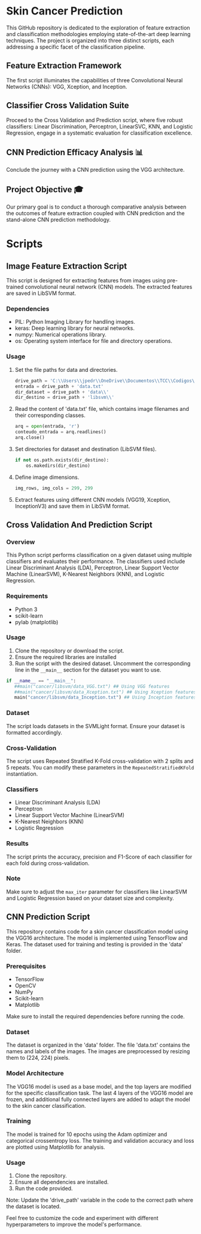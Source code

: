 # Skin Cancer Prediction
This GitHub repository is dedicated to the exploration of feature extraction and classification methodologies employing state-of-the-art deep learning techniques. The project is organized into three distinct scripts, each addressing a specific facet of the classification pipeline.

## Feature Extraction Framework 
The first script illuminates the capabilities of three Convolutional Neural Networks (CNNs): VGG, Xception, and Inception.

## Classifier Cross Validation Suite 
Proceed to the Cross Validation and Prediction script, where five robust classifiers: Linear Discrimination, Perceptron, LinearSVC, KNN, and Logistic Regression, engage in a systematic evaluation for classification excellence.

## CNN Prediction Efficacy Analysis 📊
Conclude the journey with a CNN prediction using the VGG architecture.

## Project Objective 🎓
Our primary goal is to conduct a thorough comparative analysis between the outcomes of feature extraction coupled with CNN prediction and the stand-alone CNN prediction methodology.

# Scripts
## Image Feature Extraction Script

This script is designed for extracting features from images using pre-trained convolutional neural network (CNN) models. The extracted features are saved in LibSVM format.

### Dependencies

- PIL: Python Imaging Library for handling images.
- keras: Deep learning library for neural networks.
- numpy: Numerical operations library.
- os: Operating system interface for file and directory operations.

### Usage

1. Set the file paths for data and directories.

    ```python
    drive_path = 'C:\\Users\\jpedr\\OneDrive\\Documentos\\TCC\\Codigos\\CancerDePele\\cancer\\' 
    entrada = drive_path + 'data.txt' 
    dir_dataset = drive_path + 'data\\' 
    dir_destino = drive_path + 'libsvm\\' 
    ```

2. Read the content of 'data.txt' file, which contains image filenames and their corresponding classes.

    ```python
    arq = open(entrada, 'r')
    conteudo_entrada = arq.readlines()
    arq.close() 
    ```

3. Set directories for dataset and destination (LibSVM files).

    ```python
    if not os.path.exists(dir_destino):
        os.makedirs(dir_destino)
    ```

4. Define image dimensions.

    ```python
    img_rows, img_cols = 299, 299 
    ```

5. Extract features using different CNN models (VGG19, Xception, InceptionV3) and save them in LibSVM format.

## Cross Validation And Prediction Script

### Overview

This Python script performs classification on a given dataset using multiple classifiers and evaluates their performance. The classifiers used include Linear Discriminant Analysis (LDA), Perceptron, Linear Support Vector Machine (LinearSVM), K-Nearest Neighbors (KNN), and Logistic Regression.

### Requirements

- Python 3
- scikit-learn
- pylab (matplotlib)

### Usage

1. Clone the repository or download the script.
2. Ensure the required libraries are installed
3. Run the script with the desired dataset. Uncomment the corresponding line in the `__main__` section for the dataset you want to use.

```python
if __name__ == "__main__":
   ##main("cancer/libsvm/data_VGG.txt") ## Using VGG features
   ##main("cancer/libsvm/data_Xception.txt") ## Using Xception features
   main("cancer/libsvm/data_Inception.txt") ## Using Inception features
```

### Dataset

The script loads datasets in the SVMLight format. Ensure your dataset is formatted accordingly.

### Cross-Validation

The script uses Repeated Stratified K-Fold cross-validation with 2 splits and 5 repeats. You can modify these parameters in the `RepeatedStratifiedKFold` instantiation.

### Classifiers

- Linear Discriminant Analysis (LDA)
- Perceptron
- Linear Support Vector Machine (LinearSVM)
- K-Nearest Neighbors (KNN)
- Logistic Regression

### Results

The script prints the accuracy, precision and F1-Score of each classifier for each fold during cross-validation.

### Note

Make sure to adjust the `max_iter` parameter for classifiers like LinearSVM and Logistic Regression based on your dataset size and complexity.

## CNN Prediction Script

This repository contains code for a skin cancer classification model using the VGG16 architecture. The model is implemented using TensorFlow and Keras. The dataset used for training and testing is provided in the 'data' folder.

### Prerequisites
- TensorFlow
- OpenCV
- NumPy
- Scikit-learn
- Matplotlib

Make sure to install the required dependencies before running the code.

### Dataset
The dataset is organized in the 'data' folder. The file 'data.txt' contains the names and labels of the images. The images are preprocessed by resizing them to (224, 224) pixels.

### Model Architecture
The VGG16 model is used as a base model, and the top layers are modified for the specific classification task. The last 4 layers of the VGG16 model are frozen, and additional fully connected layers are added to adapt the model to the skin cancer classification.

### Training
The model is trained for 10 epochs using the Adam optimizer and categorical crossentropy loss. The training and validation accuracy and loss are plotted using Matplotlib for analysis.

### Usage
1. Clone the repository.
2. Ensure all dependencies are installed.
3. Run the code provided.

Note: Update the 'drive_path' variable in the code to the correct path where the dataset is located.

Feel free to customize the code and experiment with different hyperparameters to improve the model's performance.
